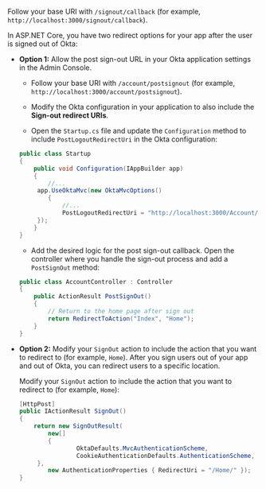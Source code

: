 Follow your base URI with `/signout/callback` (for example, `http://localhost:3000/signout/callback`).

In ASP.NET Core, you have two redirect options for your app after the user is signed out of Okta:

* **Option 1:** Allow the post sign-out URL in your Okta application settings in the Admin Console.

    * Follow your base URI with `/account/postsignout` (for example, `http://localhost:3000/account/postsignout`).

    * Modify the Okta configuration in your application to also include the **Sign-out redirect URIs**.

    * Open the `Startup.cs` file and update the `Configuration` method to include `PostLogoutRedirectUri` in the Okta configuration:

    ```csharp
    public class Startup
    {
        public void Configuration(IAppBuilder app)
        {
            //...
         app.UseOktaMvc(new OktaMvcOptions()
            {
                //...
                PostLogoutRedirectUri = "http://localhost:3000/Account/PostSignOut",
         });
        }
    }
    ```

    * Add the desired logic for the post sign-out callback. Open the controller where you handle the sign-out process and add a `PostSignOut` method:

    ```csharp
    public class AccountController : Controller
    {
        public ActionResult PostSignOut()
        {
            // Return to the home page after sign out
            return RedirectToAction("Index", "Home");
        }
    }
    ```

* **Option 2:** Modify your `SignOut` action to include the action that you want to redirect to (for example, `Home`). After you sign users out of your app and out of Okta, you can redirect users to a specific location.

    Modify your `SignOut` action to include the action that you want to redirect to (for example, `Home`):

    ```csharp
    [HttpPost]
    public IActionResult SignOut()
    {
        return new SignOutResult(
            new[]
            {
                    OktaDefaults.MvcAuthenticationScheme,
                    CookieAuthenticationDefaults.AuthenticationScheme,
         },
            new AuthenticationProperties { RedirectUri = "/Home/" });
    }
    ```
